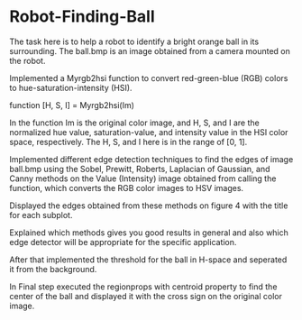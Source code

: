 # Robot-Finding-Ball

The task here is to help a robot to identify a bright orange ball in its surrounding.
The ball.bmp is an image obtained from a camera mounted on the robot.

Implemented a Myrgb2hsi function to convert red-green-blue (RGB) colors to hue-saturation-intensity (HSI).

function [H, S, I] = Myrgb2hsi(Im)

In the function Im is the original color image, and H, S, and I are the normalized hue value, saturation-value, and intensity value in the HSI color space, respectively. The H, S, and I here is in the range of [0, 1].

Implemented different edge detection techniques to find the edges of image ball.bmp using the Sobel, Prewitt, Roberts, Laplacian of Gaussian, and Canny methods on the Value (Intensity) image obtained from calling the function, which converts the RGB color images to HSV images. 

Displayed the edges obtained from these methods on figure 4 with the title for each subplot. 

Explained which methods gives you good results in general and also which edge detector will be appropriate for the specific application.

After that implemented the threshold for the ball in H-space and seperated it from the background.

In Final step executed the regionprops with centroid property to find the center of the ball and displayed it with the cross sign on the original color image.

